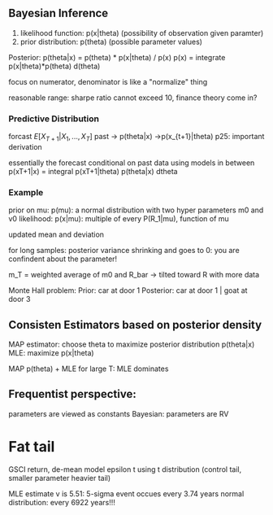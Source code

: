 ## Bayesian Inference
1. likelihood function: p(x|theta) (possibility of observation given paramter)
2. prior distribution: p(theta) (possible parameter values)

Posterior: p(theta|x) = p(theta) * p(x|theta) / p(x)
p(x) = integrate p(x|theta)*p(theta) d(theta)

focus on numerator, denominator is like a "normalize" thing

reasonable range: sharpe ratio cannot exceed 10, finance theory come in?

### Predictive Distribution
forcast $E[X_{T+1}|X_1,...,X_T]$
past -> p(theta|x) ->p(x_{t+1}|theta)
p25: important derivation

essentially the forecast conditional on past data using models in between
p(xT+1|x) = integral p(xT+1|theta) p(theta|x) dtheta

### Example
prior on mu: p(mu): a normal distribution with two hyper parameters m0 and v0
likelihood: p(x|mu): multiple of every P(R_1|mu), function of mu

updated mean and deviation

for long samples: posterior variance shrinking and goes to 0: you are confindent about the parameter!

m_T = weighted average of m0 and R_bar -> tilted toward R with more data

Monte Hall problem: 
Prior: car at door 1
Posterior: car at door 1 | goat at door 3

## Consisten Estimators based on posterior density
MAP estimator: choose theta to maximize posterior distribution p(theta|x)
MLE: maximize p(x|theta)

MAP p(theta) + MLE
for large T: MLE dominates


## Frequentist perspective:
parameters are viewed as constants
Bayesian: parameters are RV
  
# Fat tail
GSCI return, de-mean
model epsilon t using t distribution (control tail, smaller parameter heavier tail)

MLE estimate v is 5.51: 5-sigma event occues every 3.74 years
normal distribution: every 6922 years!!!
